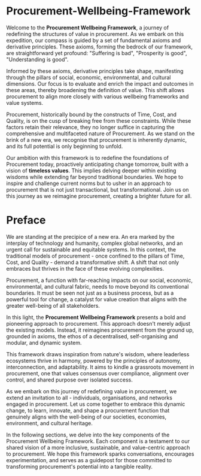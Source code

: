 # Procurement-Wellbeing-Framework
Welcome to the **Procurement Wellbeing Framework**, a journey of redefining the structures of value in procurement. As we embark on this expedition, our compass is guided by a set of fundamental axioms and derivative principles. These axioms, forming the bedrock of our framework, are straightforward yet profound: "Suffering is bad", "Prosperity is good", "Understanding is good".

Informed by these axioms, derivative principles take shape, manifesting through the pillars of social, economic, environmental, and cultural dimensions. Our focus is to evaluate and enrich the impact and outcomes in these areas, thereby broadening the definition of value. This shift allows procurement to align more closely with various wellbeing frameworks and value systems.

Procurement, historically bound by the constructs of Time, Cost, and Quality, is on the cusp of breaking free from these constraints. While these factors retain their relevance, they no longer suffice in capturing the comprehensive and multifaceted nature of Procurement. As we stand on the brink of a new era, we recognise that procurement is inherently dynamic, and its full potential is only beginning to unfold.

Our ambition with this framework is to redefine the foundations of Procurement today, proactively anticipating change tomorrow, built with a vision of **timeless values**. This implies delving deeper within existing wisdoms while extending far beyond traditional boundaries. We hope to inspire and challenge current norms but to usher in an approach to procurement that is not just transactional, but transformational. Join us on this journey as we reimagine procurement, creating a brighter future for all.

# Preface

We are standing at the precipice of a new era. An era marked by the interplay of technology and humanity, complex global networks, and an urgent call for sustainable and equitable systems. In this context, the traditional models of procurement - once confined to the pillars of Time, Cost, and Quality - demand a transformative shift. A shift that not only embraces but thrives in the face of these evolving complexities.

Procurement, a function with far-reaching impacts on our social, economic, environmental, and cultural fabric, needs to move beyond its conventional boundaries. It must be seen not just as a business process, but as a powerful tool for change, a catalyst for value creation that aligns with the greater well-being of all stakeholders.

In this light, the **Procurement Wellbeing Framework** presents a bold and pioneering approach to procurement. This approach doesn't merely adjust the existing models. Instead, it reimagines procurement from the ground up, grounded in axioms, the ethos of a decentralised, self-organising and modular, and dynamic system.

This framework draws inspiration from nature's wisdom, where leaderless ecosystems thrive in harmony, powered by the principles of autonomy, interconnection, and adaptability. It aims to kindle a grassroots movement in procurement, one that values consensus over compliance, alignment over control, and shared purpose over isolated success.

As we embark on this journey of redefining value in procurement, we extend an invitation to all - individuals, organisations, and networks engaged in procurement. Let us come together to embrace this dynamic change, to learn, innovate, and shape a procurement function that genuinely aligns with the well-being of our societies, economies, environment, and cultural heritage.

In the following sections, we delve into the key components of the Procurement Wellbeing Framework. Each component is a testament to our shared vision of a more inclusive, sustainable, and value-centric approach to procurement. We hope this framework sparks conversations, encourages experimentation, and serves as a guidepost for those committed to transforming procurement's potential into a tangible reality.
